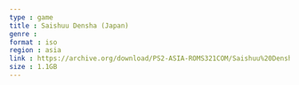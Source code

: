 ```yaml
---
type : game
title : Saishuu Densha (Japan)
genre : 
format : iso
region : asia
link : https://archive.org/download/PS2-ASIA-ROMS321COM/Saishuu%20Densha%20%28Japan%29.7z
size : 1.1GB
---
```

